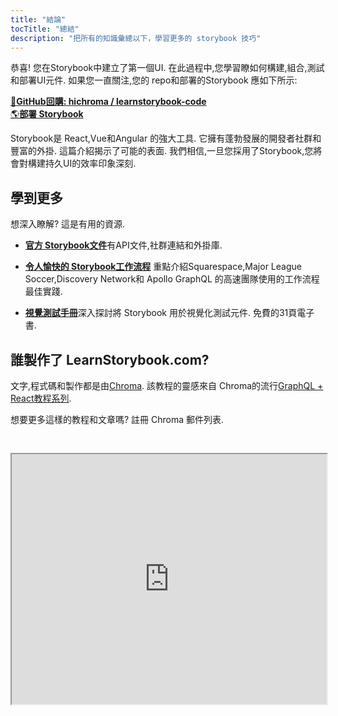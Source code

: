 ```yaml
---
title: "結論"
tocTitle: "總結"
description: "把所有的知識彙總以下，學習更多的 storybook 技巧"
---
```


恭喜! 您在Storybook中建立了第一個UI. 在此過程中,您學習瞭如何構建,組合,測試和部署UI元件. 如果您一直關注,您的 repo和部署的Storybook 應如下所示:

[📕**GitHub回購: hichroma / learnstorybook-code**](https://github.com/hichroma/learnstorybook-code)
<br/>
[🌎**部署 Storybook**](https://clever-banach-415c03.netlify.com/)

Storybook是 React,Vue和Angular 的強大工具. 它擁有蓬勃發展的開發者社群和豐富的外掛. 這篇介紹揭示了可能的表面. 我們相信,一旦您採用了Storybook,您將會對構建持久UI的效率印象深刻.

## 學到更多

想深入瞭解? 這是有用的資源.

-   [**官方 Storybook文件**](https://storybook.js.org/basics/introduction/)有API文件,社群連結和外掛庫.

-   [**令人愉快的 Storybook工作流程**](https://blog.hichroma.com/the-delightful-storybook-workflow-b322b76fd07) 重點介紹Squarespace,Major League Soccer,Discovery Network和 Apollo GraphQL 的高速團隊使用的工作流程最佳實踐.

-   [**視覺測試手冊**](https://www.chromaticqa.com/book/visual-testing-handbook)深入探討將 Storybook 用於視覺化測試元件. 免費的31頁電子書.

## 誰製作了 LearnStorybook.com?

文字,程式碼和製作都是由[Chroma](http://blog.hichroma.com/). 該教程的靈感來自 Chroma的流行[GraphQL + React教程系列](https://blog.hichroma.com/graphql-react-tutorial-part-1-6-d0691af25858).

想要更多這樣的教程和文章嗎? 註冊 Chroma 郵件列表.

<iframe style="height:400px;width:100%;max-width:800px;margin:30px auto;" src="https://upscri.be/bface0?as_embed"></iframe>

